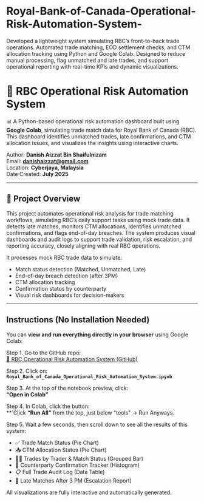 # Royal-Bank-of-Canada-Operational-Risk-Automation-System-
Developed a lightweight system simulating RBC’s front-to-back trade operations. Automated trade matching, EOD settlement checks, and CTM allocation tracking using Python and Google Colab. Designed to reduce manual processing, flag unmatched and late trades, and support operational reporting with real-time KPIs and dynamic visualizations.

# 🏦 RBC Operational Risk Automation System

📊 A Python-based operational risk automation dashboard built using **Google Colab**, simulating trade match data for Royal Bank of Canada (RBC). This dashboard identifies unmatched trades, late confirmations, and CTM allocation issues, and visualizes the insights using interactive charts.

Author: **Danish Aizzat Bin Shaifulnizam**  
Email: **danishaizzat@gmail.com**  
Location: **Cyberjaya, Malaysia**  
Date Created: **July 2025**

---

## 📌 Project Overview

This project automates operational risk analysis for trade matching workflows, simulating RBC’s daily support tasks using mock trade data. It detects late matches, monitors CTM allocations, identifies unmatched confirmations, and flags end-of-day breaches. The system produces visual dashboards and audit logs to support trade validation, risk escalation, and reporting accuracy, closely aligning with real RBC operations.

It processes mock RBC trade data to simulate:

- Match status detection (Matched, Unmatched, Late)
- End-of-day breach detection (after 3PM)
- CTM allocation tracking
- Confirmation status by counterparty
- Visual risk dashboards for decision-makers

---

## Instructions (No Installation Needed)

You can **view and run everything directly in your browser** using Google Colab:

Step 1. Go to the GitHub repo:  
   [🔗 RBC Operational Risk Automation System (GitHub)](https://github.com/danish330/Royal-Bank-of-Canada-Operational-Risk-Automation-System-)

Step 2. Click on:  
   **`Royal_Bank_of_Canada_Operational_Risk_Automation_System.ipynb`**

Step 3. At the top of the notebook preview, click:  
   **“Open in Colab”**

Step 4. In Colab, click the button:  
   **`Click **“Run All”** from the top, just below "tools" -> Run Anyways.

Step 5. Wait a few seconds, then scroll down to see all the results of this system:

   - ✅ Trade Match Status (Pie Chart)
   - 📤 CTM Allocation Status (Pie Chart)
   - 🧑‍💼 Trades by Trader & Match Status (Grouped Bar)
   - 🏦 Counterparty Confirmation Tracker (Histogram)
   - 📋 Full Trade Audit Log (Data Table)
   - 📣 Late Matches After 3 PM (Escalation Report)

All visualizations are fully interactive and automatically generated.
